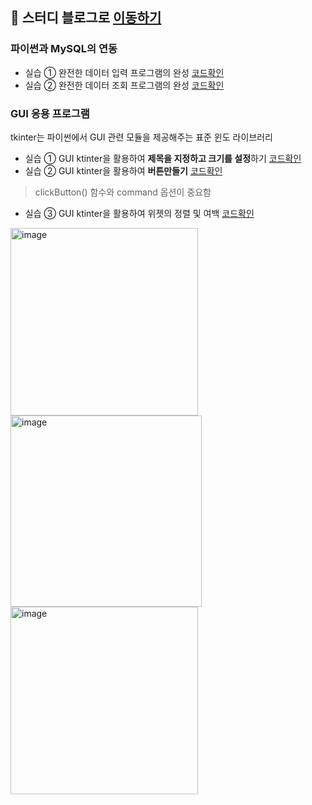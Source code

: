 ## 🌱 스터디 블로그로 [이동하기](https://wisdom-coding38.tistory.com/category/%EC%9D%B8%EA%B3%B5%EC%A7%80%EB%8A%A5%2C%20%EB%8D%B0%EC%9D%B4%ED%84%B0%EB%B6%84%EC%84%9D/%5BSQL%5D%20%ED%98%BC%EC%9E%90%20%EA%B3%B5%EB%B6%80%ED%95%98%EB%8A%94%20SQL)

### 파이썬과 MySQL의 연동

- 실습 ① 완전한 데이터 입력 프로그램의 완성 [코드확인](Code8-1.py)
- 실습 ② 완전한 데이터 조회 프로그램의 완성 [코드확인](Code8-2.py)

### GUI 응용 프로그램
tkinter는 파이썬에서 GUI 관련 모듈을 제공해주는 표준 윈도 라이브러리

- 실습 ① GUI ktinter을 활용하여 **제목을 지정하고 크기를 설정**하기 [코드확인](Code8-3.py)
- 실습 ② GUI ktinter을 활용하여 **버튼만들기** [코드확인](Code8-4.py)
> clickButton() 함수와 command 옵션이 중요함
- 실습 ③ GUI ktinter을 활용하여 위젯의 정렬 및 여백 [코드확인](Code8-5.py)

<p align="left">
<img width="300" alt="image" src="https://github.com/Jungddaseul/SQL_Study/assets/114555218/787c9bb8-7ea7-4b59-aacd-4146856993fb" title="실습 ① 결과"> 
<img width="306" alt="image" src="https://github.com/Jungddaseul/SQL_Study/assets/114555218/56e18992-b73c-4aa7-8b1c-14e3f326e5ca" title="실습 ② 결과">
<img width="300" alt="image" src="https://github.com/Jungddaseul/SQL_Study/assets/114555218/38c57399-e705-4b6b-8892-108fda7ecec3" title="실습 ③ 결과">
</p>
